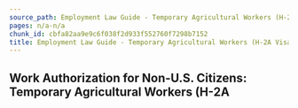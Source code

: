 ```yaml
---
source_path: Employment Law Guide - Temporary Agricultural Workers (H-2A Visas).md
pages: n/a-n/a
chunk_id: cbfa82aa9e9c6f038f2d933f552760f7298b7152
title: Employment Law Guide - Temporary Agricultural Workers (H-2A Visas)
---
```

## Work Authorization for Non-U.S. Citizens: Temporary Agricultural Workers (H-2A

